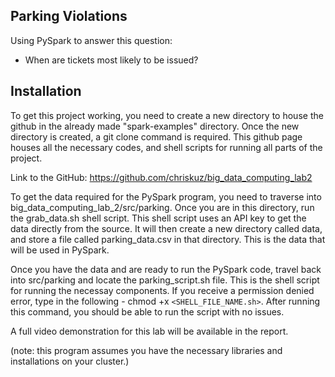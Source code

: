 ## Parking Violations

Using PySpark to answer this question: 
- When are tickets most likely to be issued?

## Installation

To get this project working, you need to create a new directory to house the github in the already made "spark-examples" directory. Once the new directory is created, a git clone command is required. This github page houses all the necessary codes, and shell scripts for running all parts of the project.

Link to the GitHub: https://github.com/chriskuz/big_data_computing_lab2

To get the data required for the PySpark program, you need to traverse into big_data_computing_lab_2/src/parking. Once you are in this directory, run the grab_data.sh shell script. This shell script uses an API key to get the data directly from the source. It will then create a new directory called data, and store a file called parking_data.csv in that directory. This is the data that will be used in PySpark. 

Once you have the data and are ready to run the PySpark code, travel back into src/parking and locate the parking_script.sh file. This is the shell script for running the necessay components. If you receive a permission denied error, type in the following - chmod +x `<SHELL_FILE_NAME.sh>`. After running this command, you should be able to run the script with no issues.

A full video demonstration for this lab will be available in the report.

(note: this program assumes you have the necessary libraries and installations on your cluster.)
